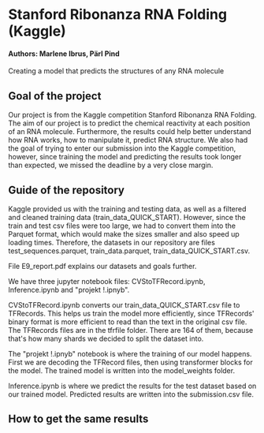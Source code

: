 # Stanford Ribonanza RNA Folding (Kaggle)
#### Authors: Marlene Ibrus, Pärl Pind

Creating a model that predicts the structures of any RNA molecule

## Goal of the project
Our project is from the Kaggle competition Stanford Ribonanza RNA Folding. The aim of our project is to predict the chemical reactivity at each position of an RNA molecule. Furthermore, the results could help better understand how RNA works, how to manipulate it, predict RNA structure. We also had the goal of trying to enter our submission into the Kaggle competition, however, since training the model and predicting the results took longer than expected, we missed the deadline by a very close margin. 

## Guide of the repository
Kaggle provided us with the training and testing data, as well as a filtered and cleaned training data (train_data_QUICK_START). However, since the train and test csv files were too large, we had to convert them into the Parquet format, which would make the sizes smaller and also speed up loading times. Therefore, the datasets in our repository are files test_sequences.parquet, train_data.parquet, train_data_QUICK_START.csv.

File E9_report.pdf explains our datasets and goals further.

We have three jupyter notebook files: CVStoTFRecord.ipynb, Inference.ipynb and "projekt !.ipnyb".

CVStoTFRecord.ipynb converts our train_data_QUICK_START.csv file to TFRecords. This helps us train the model more efficiently, since TFRecords' binary format is more efficient to read than the text in the original csv file. The TFRecords files are in the tfrfile folder. There are 164 of them, because that's how many shards we decided to split the dataset into.

The "projekt !.ipnyb" notebook is where the training of our model happens. First we are decoding the TFRecord files, then using transformer blocks for the model. The trained model is written into the model_weights folder. 

Inference.ipynb is where we predict the results for the test dataset based on our trained model. Predicted results are written into the submission.csv file. 

## How to get the same results

